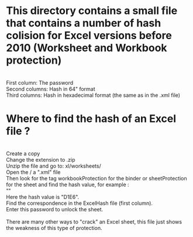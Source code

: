 <h1>This directory contains a small file that contains a number of hash colision for Excel versions before 2010 (Worksheet and Workbook protection)</h1>
<br/>First column: The password
<br/>Second columns: Hash in 64" format
<br/>Third columns: Hash in hexadecimal format (the same as in the .xml file)

<h1>Where to find the hash of an Excel file ?</h1>
<br/>Create a copy
<br/>Change the extension to .zip
<br/>Unzip the file and go to: xl/worksheets/
<br/>Open the / a ".xml" file
<br/>Then look for the tag workbookProtection for the binder or sheetProtection for the sheet and find the hash value, for example :<br/>
"<sheetProtection password="D1E6" sheet="1" objects="1" scenarios="1"/>"
<br/>Here the hash value is "D1E6".
<br/>Find the correspondence in the ExcelHash file (first column).
<br/>Enter this password to unlock the sheet.
<br/><br/>There are many other ways to "crack" an Excel sheet, this file just shows the weakness of this type of protection.
